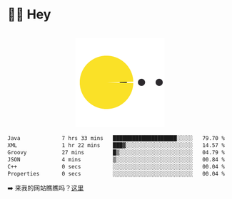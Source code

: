 
# 👋🏻 Hey
<div align="center">
	<br>
	<img src="https://raw.githubusercontent.com/Aniket965/Aniket965/master/pacman.svg?sanitize=true" width="200" height="200">
	<br>
</div>

<!--START_SECTION:waka-->

```text
Java             7 hrs 33 mins   ████████████████████░░░░░   79.70 %
XML              1 hr 22 mins    ███▓░░░░░░░░░░░░░░░░░░░░░   14.57 %
Groovy           27 mins         █▒░░░░░░░░░░░░░░░░░░░░░░░   04.79 %
JSON             4 mins          ▒░░░░░░░░░░░░░░░░░░░░░░░░   00.84 %
C++              0 secs          ░░░░░░░░░░░░░░░░░░░░░░░░░   00.04 %
Properties       0 secs          ░░░░░░░░░░░░░░░░░░░░░░░░░   00.04 %
```

<!--END_SECTION:waka-->

 ➡️  来我的网站瞧瞧吗？[这里](https://www.shaolongfei.com)

